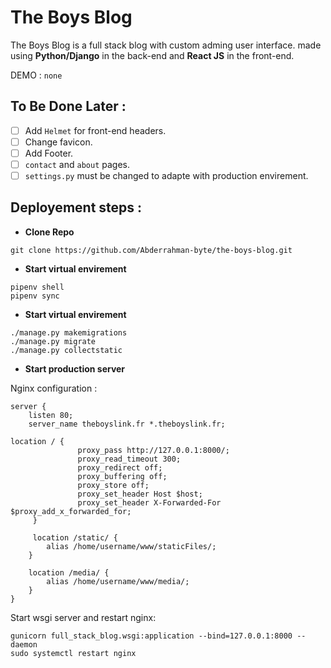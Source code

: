 # The Boys Blog

The Boys Blog is a full stack blog with custom adming user interface.
made using **Python/Django** in the back-end and **React JS** in the front-end.

DEMO : ```none```

## To Be Done Later :

- [ ] Add ```Helmet``` for front-end headers.
- [ ] Change favicon.
- [ ] Add Footer.
- [ ] ```contact``` and ```about``` pages.
- [ ] ```settings.py``` must be changed to adapte with production envirement.

## Deployement steps :

* **Clone Repo**

```shell
git clone https://github.com/Abderrahman-byte/the-boys-blog.git
```

* **Start virtual envirement**

```shell
pipenv shell
pipenv sync 
```

* **Start virtual envirement**

```shell
./manage.py makemigrations
./manage.py migrate
./manage.py collectstatic
```

* **Start production server**

Nginx configuration :
```nginx
server {
    listen 80;
    server_name theboyslink.fr *.theboyslink.fr;

location / {
               proxy_pass http://127.0.0.1:8000/;
               proxy_read_timeout 300;
               proxy_redirect off;
               proxy_buffering off;
               proxy_store off;
               proxy_set_header Host $host;
               proxy_set_header X-Forwarded-For $proxy_add_x_forwarded_for;
     }
 
     location /static/ {
        alias /home/username/www/staticFiles/;
    }

    location /media/ {
        alias /home/username/www/media/;
    }
}
```

Start wsgi server and restart nginx:
```shell
gunicorn full_stack_blog.wsgi:application --bind=127.0.0.1:8000 --daemon
sudo systemctl restart nginx
```
